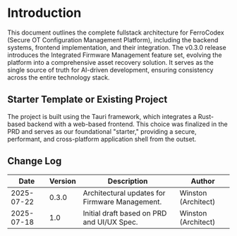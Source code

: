 # Introduction

This document outlines the complete fullstack architecture for FerroCodex (Secure OT Configuration Management Platform), including the backend systems, frontend implementation, and their integration. The v0.3.0 release introduces the Integrated Firmware Management feature set, evolving the platform into a comprehensive asset recovery solution. It serves as the single source of truth for AI-driven development, ensuring consistency across the entire technology stack.

## Starter Template or Existing Project

The project is built using the Tauri framework, which integrates a Rust-based backend with a web-based frontend. This choice was finalized in the PRD and serves as our foundational "starter," providing a secure, performant, and cross-platform application shell from the outset.

## Change Log

|Date|Version|Description|Author|
|---|---|---|---|
|2025-07-22|0.3.0|Architectural updates for Firmware Management.|Winston (Architect)|
|2025-07-18|1.0|Initial draft based on PRD and UI/UX Spec.|Winston (Architect)|